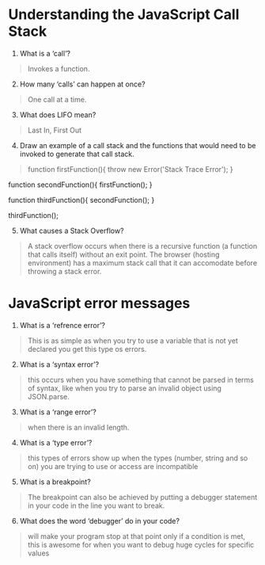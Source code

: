 # Understanding the JavaScript Call Stack

1. What is a ‘call’?
> Invokes a function.

2. How many ‘calls’ can happen at once?
> One call at a time.

3. What does LIFO mean?
> Last In, First Out

4. Draw an example of a call stack and the functions that would need to be invoked to generate that call stack.
>function firstFunction(){
  throw new Error('Stack Trace Error');
}

function secondFunction(){
  firstFunction();
}

function thirdFunction(){
  secondFunction();
}

thirdFunction();

5. What causes a Stack Overflow?
> A stack overflow occurs when there is a recursive function (a function that calls itself) without an exit point. The browser (hosting environment) has a maximum stack call that it can accomodate before throwing a stack error.

# JavaScript error messages

1. What is a ‘refrence error’?
> This is as simple as when you try to use a variable that is not yet declared you get this type os errors.

2. What is a ‘syntax error’?
>  this occurs when you have something that cannot be parsed in terms of syntax, like when you try to parse an invalid object using JSON.parse.

3. What is a ‘range error’?
> when there is an invalid length.

4. What is a ‘type error’?
> this types of errors show up when the types (number, string and so on) you are trying to use or access are incompatible

5. What is a breakpoint?
> The breakpoint can also be achieved by putting a debugger statement in your code in the line you want to break.

6. What does the word ‘debugger’ do in your code?
> will make your program stop at that point only if a condition is met, this is awesome for when you want to debug huge cycles for specific values